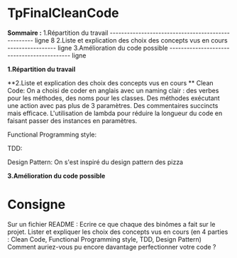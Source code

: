# TpFinalCleanCode

**Sommaire :**
1.Répartition du travail --------------------------------------------------- ligne 8
2.Liste et explication des choix des concepts vus en cours ----------------- ligne
3.Amélioration du code possible  ------------------------------------------- ligne

**1.Répartition du travail**

**2.Liste et explication des choix des concepts vus en cours **
  Clean Code: On a choisi de coder en anglais avec un naming clair : des verbes pour les méthodes, des noms pour les classes. Des méthodes exécutant une action avec pas plus de 3 paramètres. Des commentaires succincts mais efficace. L'utilisation de lambda pour réduire la longueur du code en faisant passer des instances en paramètres. 
  
  Functional Programming style:
  
  TDD:
  
  Design Pattern: On s'est inspiré du design pattern des pizza

**3.Amélioration du code possible**

# Consigne #
Sur un fichier README :
Ecrire ce que chaque des binômes a fait sur le projet. 
Lister et expliquer les choix des concepts vus en cours (en 4 parties : Clean Code, Functional 
Programming style, TDD, Design Pattern)
Comment auriez-vous pu encore davantage perfectionner votre code ?
